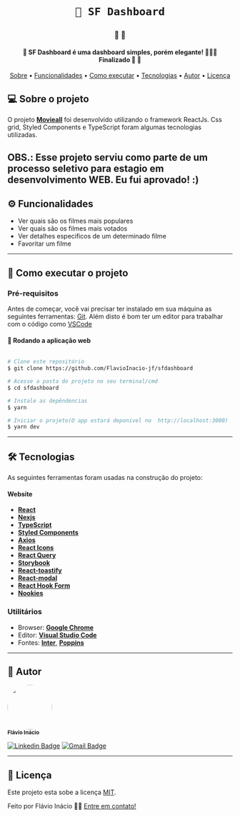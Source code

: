 
<h1 align="center">
	
	
	📱 SF Dashboard
</h1>
<h3 align="center">
    🌱 💚
</h3>

<p align="center">
	
  
    
</p>



<h4 align="center"> 
	🚧  SF Dashboard é uma dashboard simples, porém elegante! 👨🏾‍💻 Finalizado 🚀 🚧
</h4>

<p align="center">
 <a href="#-sobre-o-projeto">Sobre</a> •
 <a href="#-funcionalidades">Funcionalidades</a> • 
 <a href="#-como-executar-o-projeto">Como executar</a> • 
 <a href="#-tecnologias">Tecnologias</a> • 
 <a href="#-autor">Autor</a> • 
 <a href="#user-content--licença">Licença</a>
</p>


## 💻 Sobre o projeto

O projeto **[Movieall](https://movieall-git-master-flavioinacio-jf.vercel.app/)** foi desenvolvido utilizando o framework ReactJs. Css grid, Styled Components e TypeScript foram algumas tecnologias utilizadas.

OBS.: Esse projeto serviu como parte de um processo seletivo para estagio em desenvolvimento WEB. Eu fui aprovado! :)
---

## ⚙️ Funcionalidades

- Ver quais são os filmes mais populares
- Ver quais são os filmes mais votados
- Ver detalhes especificos de um determinado filme
- Favoritar um filme
---



## 🚀 Como executar o projeto


### Pré-requisitos

Antes de começar, você vai precisar ter instalado em sua máquina as seguintes ferramentas:
[Git](https://git-scm.com). 
Além disto é bom ter um editor para trabalhar com o código como [VSCode](https://code.visualstudio.com/)


#### 🧭 Rodando a aplicação web 
```bash

# Clone este repositório
$ git clone https://github.com/FlavioInacio-jf/sfdashboard

# Acesse a pasta do projeto no seu terminal/cmd
$ cd sfdashboard

# Instale as depêndencias
$ yarn 

# Iniciar o projeto(O app estará deponivel no  http://localhost:3000)
$ yarn dev
```

---

## 🛠 Tecnologias

As seguintes ferramentas foram usadas na construção do projeto:

#### **Website** 
- **[React](https://pt-br.reactjs.org/)**
- **[Nexjs]([https://pt-br.reactjs.org/](https://nextjs.org/))**
- **[TypeScript](https://www.typescriptlang.org/)**
- **[Styled Components](https://styled-components.com/)**
- **[Axios](https://axios-http.com/docs/intro)**
- **[React Icons](https://react-icons.github.io/react-icons/)**
- **[React Query](https://react-query.tanstack.com/)**
- **[Storybook](https://storybook.js.org/)**
- **[React-toastify](https://storybook.js.org/)**
- **[React-modal](https://www.npmjs.com/package/react-modal)**
- **[React Hook Form](https://react-hook-form.com/)**
- **[Nookies](https://www.npmjs.com/package/nookies)**

### **Utilitários**

-   Browser: **[Google Chrome](https://www.google.com/intl/pt-BR/chrome/)**
-   Editor:  **[Visual Studio Code](https://code.visualstudio.com/)** 
-   Fontes:  **[Inter](https://fonts.google.com/specimen/Inter)**,  **[Poppins](https://fonts.google.com/specimen/Poppins)**


---


## 🦸 Autor
 <img style="border-radius: 50%;" src="https://i.ibb.co/B26fQkK/capture-Fl-vio-In-cio.jpg" width="100px;" alt=""/>
 <br />
 <sub><b>Flávio Inácio</b></sub>
 <br />

[![Linkedin Badge](https://img.shields.io/badge/-Flávio-blue?style=flat-square&logo=Linkedin&logoColor=white&link=https://www.linkedin.com/in/fl%C3%A1vio-in%C3%A1cio/)](https://www.linkedin.com/in/fl%C3%A1vio-in%C3%A1cio/) 
[![Gmail Badge](https://img.shields.io/badge/-jflavioinacio22@gmail.com-c14438?style=flat-square&logo=Gmail&logoColor=white&link=mailto:jflavioinacio@gmail.com)](mailto:jflavioinacio22@gmail.com)

---

## 📝 Licença

Este projeto esta sobe a licença [MIT](./LICENSE).

Feito por Flávio Inácio 👋🏽 [Entre em contato!](https://www.linkedin.com/in/fl%C3%A1vio-in%C3%A1cio/)

